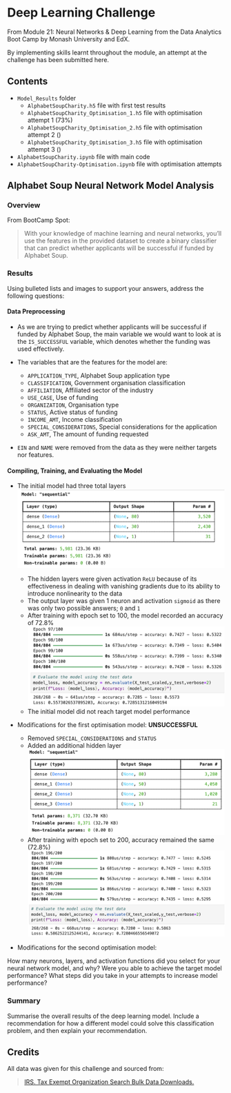 # Deep Learning Challenge

From Module 21: Neural Networks & Deep Learning from the Data Analytics Boot Camp by Monash University and EdX.

By implementing skills learnt throughout the module, an attempt at the challenge has been submitted here.

## Contents

- `Model_Results` folder
  - `AlphabetSoupCharity.h5` file with first test results
  - `AlphabetSoupCharity_Optimisation_1.h5` file with optimisation attempt 1 (73%)
  - `AlphabetSoupCharity_Optimisation_2.h5` file with optimisation attempt 2 ()
  - `AlphabetSoupCharity_Optimisation_3.h5` file with optimisation attempt 3 ()
- `AlphabetSoupCharity.ipynb` file with main code
- `AlphabetSoupCharity-Optimisation.ipynb` file with optimisation attempts

## Alphabet Soup Neural Network Model Analysis

### Overview

From BootCamp Spot:

> With your knowledge of machine learning and neural networks, you’ll use the features in the provided dataset to create a binary classifier that can predict whether applicants will be successful if funded by Alphabet Soup.

### Results

Using bulleted lists and images to support your answers, address the following questions:

#### Data Preprocessing

- As we are trying to predict whether applicants will be successful if funded by Alphabet Soup, the main variable we would want to look at is the `IS_SUCCESSFUL` variable, which denotes whether the funding was used effectively.
- The variables that are the features for the model are:

  - `APPLICATION_TYPE`, Alphabet Soup application type
  - `CLASSIFICATION`, Government organisation classification
  - `AFFILIATION`, Affiliated sector of the industry
  - `USE_CASE`, Use of funding
  - `ORGANIZATION`, Organisation type
  - `STATUS`, Active status of funding
  - `INCOME_AMT`, Income classification
  - `SPECIAL_CONSIDERATIONS`, Special considerations for the application
  - `ASK_AMT`, The amount of funding requested
- `EIN` and `NAME` were removed from the data as they were neither targets nor features.

#### Compiling, Training, and Evaluating the Model

- The initial model had three total layers
![Model with three layers](Images/Inital_model.png)

  - The hidden layers were given activation `ReLU` because of its effectiveness in dealing with vanishing gradients due to its ability to introduce nonlinearity to the data
  - The output layer was given 1 neuron and activation `sigmoid` as there was only two possible answers; `0` and `1`
  - After training with epoch set to 100, the model recorded an accuracy of 72.8%
  ![Evaluation of model with 72.8% accuracy](Images/Initial_model_accuracy.png)
  - The initial model did not reach target model performance

- Modifications for the first optimisation model: **UNSUCCESSFUL**

  - Removed `SPECIAL_CONSIDERATIONS` and `STATUS`
  - Added an additional hidden layer
  ![Optimisation attempt 1 model](Images/Optimisation_1_model.png)
  - After training with epoch set to 200, accuracy remained the same (72.8%)
  ![Training with epoch = 200, accuracy = 72.8%](Images/Optimisation_1_accuracy.png)

- Modifications for the second optimisation model: 

How many neurons, layers, and activation functions did you select for your neural network model, and why?
Were you able to achieve the target model performance?
What steps did you take in your attempts to increase model performance?

### Summary

Summarise the overall results of the deep learning model. Include a recommendation for how a different model could solve this classification problem, and then explain your recommendation.

## Credits

All data was given for this challenge and sourced from:

> [IRS. Tax Exempt Organization Search Bulk Data Downloads.](https://www.irs.gov/charities-non-profits/tax-exempt-organization-search-bulk-data-downloads)